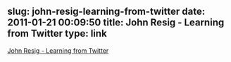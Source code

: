 slug: john-resig-learning-from-twitter
date: 2011-01-21 00:09:50
title: John Resig - Learning from Twitter
type: link
---

[John Resig - Learning from Twitter](http://ejohn.org/blog/learning-from-twitter/)

